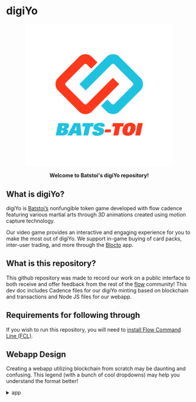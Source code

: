 # digiYo

<p align="center">
  <a href = https://batstoi.com/>
    <img width="400" src="BT_logo_color.png" /> 
  </a>
</p>
<p align = "center" >
  <b>Welcome to Batstoi's digiYo repository!</b>
  </p>
  
## What is digiYo?

digiYo is [Batstoi’s](https://batstoi.com/) nonfungible token game developed with flow cadence featuring various martial arts through 3D animations created using motion capture technology. 

Our video game provides an interactive and engaging experience for you to make the most out of digiYo. We support in-game buying of card packs, inter-user trading, and more through the [Blocto](https://blocto.portto.io/en/) app.

## What is this repository?
This github repository was made to record our work on a public interface to both receive and offer feedback from the rest of the [flow](https://www.onflow.org/) community! This dev doc includes Cadence files for our digiYo minting based on blockchain and transactions and Node JS files for our webapp. 

## Requirements for following through 
If you wish to run this repository, you will need to [install Flow Command Line (FCL)](https://docs.onflow.org/flow-cli/install). 

## Webapp Design

Creating a webapp utilizing blockchain from scratch may be daunting and confusing. This legend (with a bunch of cool dropdowns) may help you understand the format better!

<!DOCTYPE html>
<details>
    <summary>app</summary>
    <ul>
        <li>api folder</li>
    </ul>
    <ul style="list-style-type:none;">
        <li><details>
        <summary><b>cadence</b></summary>
          This is where we put the contracts, scripts, and transactions
          where we put the contracts, scripts, transactions
        </details></li>
        <li><details>
        <summary><b>web</b></summary>
            <ul style="list-style-type:none;">
                <li><details>
                    <summary><b>public</b></summary>
                    The root folder that gets dealt by the web server in the end; contains a significant file, index.html
                    <ul style="list-style-type:none;">
                    <li><details>
                        <summary>index.html</summary>
                        THE single html page in our project containing the ID root on line 18, where we place our React application.
                    </details>
                    <li><details>
                        <summary>manifest.json</summary>
                        Gives information to the broswer about your application. For example, this is required for mobile browsers so that you can add a shortcut to your web application.
                        </details>
                    </ul>
                    </details>
                </li>
                <li><details>
                    <summary><b>src</b></summary>
                    <ul style="list-style-type:none;">
                        <li><details>
                            <summary>parts folder</summary>
                            Contains general components that use one or more Hooks and one or more display components.
                        </details>
                        <li><details>
                            <summary><b>svg</b></summary>
                            Contains images of NFTs and logos.
                            <ul style = "list-style-type:none;">
                                <li>
                                    <details>
                                        <summary><b>items</b></summary>
                                        Contains images of NFTs
                                    </details>
                              </li>
                            </ul>
                            </details>
                        <li><details>
                            <summary><b>util</b></summary>
                            Contains small single-purpose funcitons, without dependencies, free of side effects, and format values (to print and view in UI). 
                            <ul style = "list-style-type:none;">
                                <li><details>
                                    <summary>fetcher.js</summary>
                                <ul>
                                    <li>a function that returns the data (formatted in json) from a url</li>
                                    <li>Will be imported and called in use_market_items.hook.js to fetch data in line 22 in funciton useSWR()</li>
                                </ul>
                            </details></li>
                            <li><details>
                                <summary>fmt-flow.js</summary>
                                <ul>
                                    <li>a function for displaying flow balance (as a string)</li>
                                    <li>imported and called in flow-balance-cluster.comp.js to show flow balance in a label on line 16.</li>
                                </ul>
                            </details></li>
                            <li><details>
                                <summary>fmt-kibble.js</summary>
                                <ul>
                                    <li>a function for displaying coin (digiyo currency) balance as a cleaned up string.</li>
                                    <li>imported and called in balance-cluster.comp.js to show coin balance in table data in line 45 and also in kibbles-balance-cluster.comp.js to show coin balance in label in line 18.</li>
                                </ul>
                            </details></li>
                            <li><details>
                                <summary>normalize-item.js</summary>
                                <ul>
                                    <li>a function that (given an item (json data fetched from useSWR) as parameter) returns an object assoicated with metadata, item id, type id, owner, price, and transaction id.</li>
                                    <li>Where it is called: after fetching data using useSWR in use-market-items.hook.js, if successful, it will take a list given by some parent component, loop through all the items fetched previously, make them into objects with metadata, then set the parent's list as a list of objects with those formatted data. See line 29.</li>
                                </ul>
                            </details></li>
                            <li><details>
                                <summary>sleep.js</summary>
                                <ul>
                                    <li>a function to make the code wait (default wait time = 500 miliseconds) before executing the next line of code.</li>
                                    <li>since Javascript is asynchronous, this means you can't pause/block code execution, so you must use this funciton to make things wait </li>
                                    <li>use in use-initialized.hook.js where it returns a function that maintains variables about whether the account is initialized, its status, flow and kibble (coiin) balance. It updates by calling the initializeAccount function (status PROCESSSING). If successful, it refreshes the flow kibble balance and sets SUCCESS status. When initialization and update process is complete, it calls the SLEEP (delay time) to wait and then reset the status back ot IDLE. See line 73.</li>
                                </ul>
                            </details></li>
                            </ul>
                        </details></li>
                        <li>index.js</li>
                        <li><details><summary>font.css and theme.js</summary>
                        Files for installed UI theme and font</details></li>
                    </ul>
                </details></li>
                <li>
                    <details>
                        <summary>.env.example</summary>
                        Contains environment variables.
                    </details>
                </li>
                <li>
                    <details>
                        <summary>package.json and package-lock.json</summary>
                        Json file to install dependencies; automatically created with <code>create-react-app</code>.
                    </details>
                </li>
            </ul>
        </details></li>
        <li>
            <details>
                <summary>app.json</summary>
                Contains information about the flow account such as the address and private key. 
            </details>
        </li>
        <li>
            <details>
                <summary>flow.json</summary>
                Where you can update/add/delete the names and file locations of the contracts as they are created and specifiy which network the contracts are deployed to.
            </details>
            </li>
            <li>
            <details>
                <summary>.env</summary>
                Stores FLOW_ADDRESS and FLOW_PRIVATE_KEY. 
            </details>
            </li>
            <li>
                <details>
                    <summary>.gitignore</summary>
                    Contains information that you do not want to commit to git, such as the .env file. 
                </details>
                </li>

    </ul>
</details>
